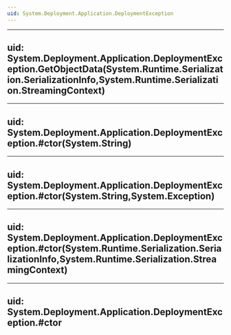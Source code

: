 ```yaml
---
uid: System.Deployment.Application.DeploymentException
---
```


---
uid: System.Deployment.Application.DeploymentException.GetObjectData(System.Runtime.Serialization.SerializationInfo,System.Runtime.Serialization.StreamingContext)
---

---
uid: System.Deployment.Application.DeploymentException.#ctor(System.String)
---

---
uid: System.Deployment.Application.DeploymentException.#ctor(System.String,System.Exception)
---

---
uid: System.Deployment.Application.DeploymentException.#ctor(System.Runtime.Serialization.SerializationInfo,System.Runtime.Serialization.StreamingContext)
---

---
uid: System.Deployment.Application.DeploymentException.#ctor
---

